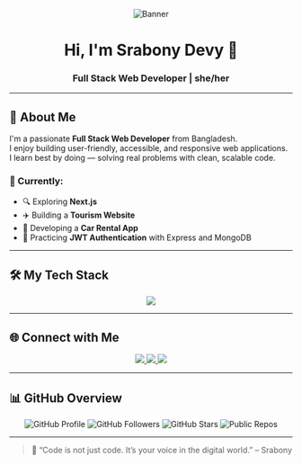 <!-- Banner Image -->
<p align="center">
  <img src="https://i.postimg.cc/bYVGjvPg/Black-And-Grey-Professional-Technology-Linked-In-Banner.png" alt="Banner" />
</p>

<h1 align="center">Hi, I'm Srabony Devy 👋</h1>
<h3 align="center">Full Stack Web Developer | she/her</h3>

---

## 🧕 About Me

I'm a passionate **Full Stack Web Developer** from Bangladesh.  
I enjoy building user-friendly, accessible, and responsive web applications.  
I learn best by doing — solving real problems with clean, scalable code.

### 🔭 Currently:
- 🔍 Exploring **Next.js**
- ✈️ Building a **Tourism Website**
- 🚗 Developing a **Car Rental App**
- 🔐 Practicing **JWT Authentication** with Express and MongoDB

---

## 🛠 My Tech Stack

<p align="center">
  <img src="https://skillicons.dev/icons?i=html,css,tailwind,js,react,nextjs,nodejs,express,mongodb,firebase,git,github,vscode" />
</p>

---

## 🌐 Connect with Me

<p align="center">
  <a href="mailto:youremail@example.com" target="_blank">
    <img src="https://img.shields.io/badge/Gmail-D14836?style=for-the-badge&logo=gmail&logoColor=white" />
  </a>
  <a href="https://www.linkedin.com/in/yourprofile" target="_blank">
    <img src="https://img.shields.io/badge/LinkedIn-0077B5?style=for-the-badge&logo=linkedin&logoColor=white" />
  </a>
  <a href="https://github.com/srabonydevy" target="_blank">
    <img src="https://img.shields.io/badge/GitHub-181717?style=for-the-badge&logo=github&logoColor=white" />
  </a>
</p>

---

## 📊 GitHub Overview

<p align="center">
  <img src="https://img.shields.io/badge/GitHub-%40devysrabony-181717?style=for-the-badge&logo=github&logoColor=white" alt="GitHub Profile" />
  <img src="https://img.shields.io/github/followers/srabonydevy?label=Followers&style=for-the-badge&logo=github" alt="GitHub Followers" />
  <img src="https://img.shields.io/github/stars/srabonydevy?label=Stars&style=for-the-badge&logo=github" alt="GitHub Stars" />
  <img src="https://img.shields.io/badge/Public%20Repos-See%20Below-informational?style=for-the-badge&logo=github" alt="Public Repos" />
</p>

---

> 💬 “Code is not just code. It’s your voice in the digital world.” – Srabony
